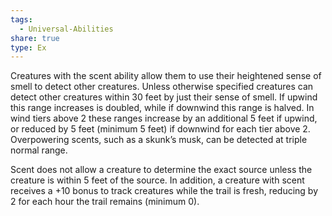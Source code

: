 ```yaml
---
tags:
  - Universal-Abilities
share: true
type: Ex
---
```


Creatures with the scent ability allow them to use their heightened sense of smell to detect other creatures. Unless otherwise specified creatures can detect other creatures within 30 feet by just their sense of smell. If upwind this range increases is doubled, while if downwind this range is halved. In wind tiers above 2 these ranges increase by an additional 5 feet if upwind, or reduced by 5 feet (minimum 5 feet) if downwind for each tier above 2. Overpowering scents, such as a skunk’s musk, can be detected at triple normal range.

Scent does not allow a creature to determine the exact source unless the creature is within 5 feet of the source. In addition, a creature with scent receives a +10 bonus to track creatures while the trail is fresh, reducing by 2 for each hour the trail remains (minimum 0).